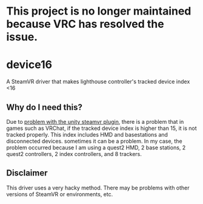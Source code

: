 # This project is no longer maintained because VRC has resolved the issue.

# device16

A SteamVR driver that makes lighthouse controller's tracked device index <16

## Why do I need this?

Due to [problem with the unity steamvr plugin](https://github.com/ValveSoftware/steamvr_unity_plugin/blob/b96c786b4a17089a988fafd1541ab953f2e2e651/Assets/SteamVR/Scripts/SteamVR_TrackedObject.cs#L14), there is a problem that in games such as VRChat, if the tracked device index is higher than 15, it is not tracked properly.
This index includes HMD and basestations and disconnected devices. sometimes it can be a problem.
In my case, the problem occurred because I am using a quest2 HMD, 2 base stations, 2 quest2 controllers, 2 index controllers, and 8 trackers.

## Disclaimer

This driver uses a very hacky method. There may be problems with other versions of SteamVR or environments, etc.
